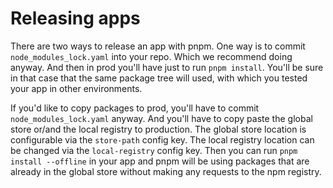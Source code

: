 # Releasing apps

There are two ways to release an app with pnpm. One way is to commit `node_modules_lock.yaml` into your repo.
Which we recommend doing anyway. And then in prod you'll have just to run `pnpm install`.
You'll be sure in that case that the same package tree will used, with which you tested your app in other environments.

If you'd like to copy packages to prod, you'll have to commit `node_modules_lock.yaml` anyway. And you'll have to
copy paste the global store or/and the local registry to production. The global store location is configurable
via the `store-path` config key. The local registry location can be changed via the `local-registry` config key.
Then you can run `pnpm install --offline` in your app and pnpm will be using packages that are already in the
global store without making any requests to the npm registry.
